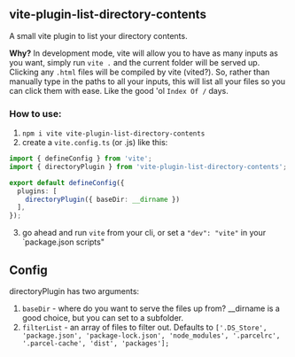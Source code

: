 ## vite-plugin-list-directory-contents

A small vite plugin to list your directory contents.

**Why?** In development mode, vite will allow you to have as many inputs as you want, simply run `vite .` and the current folder will be served up. Clicking any `.html` files will be compiled by vite (vited?). So, rather than manually type in the paths to all your inputs, this will list all your files so you can click them with ease. Like the good 'ol `Index Of /` days.


### How to use:

1. `npm i vite vite-plugin-list-directory-contents`
2. create a `vite.config.ts` (or .js) like this:

```ts
import { defineConfig } from 'vite';
import { directoryPlugin } from 'vite-plugin-list-directory-contents';

export default defineConfig({
  plugins: [
    directoryPlugin({ baseDir: __dirname })
  ],
});
```

3. go ahead and run `vite` from your cli, or set a `"dev": "vite"` in your `package.json scripts"

## Config

directoryPlugin has two arguments:

1. `baseDir` - where do you want to serve the files up from? __dirname is a good choice, but you can set to a subfolder.
2. `filterList` - an array of files to filter out. Defaults to `['.DS_Store', 'package.json', 'package-lock.json', 'node_modules', '.parcelrc', '.parcel-cache', 'dist', 'packages'];`






